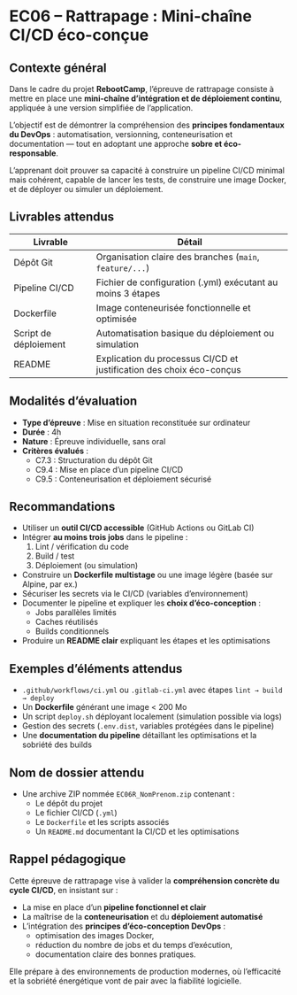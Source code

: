# EC06 – Rattrapage : Mini-chaîne CI/CD éco-conçue

## Contexte général

Dans le cadre du projet **RebootCamp**, l’épreuve de rattrapage consiste à mettre en place une
**mini-chaîne d’intégration et de déploiement continu**, appliquée à une version simplifiée de l’application.

L’objectif est de démontrer la compréhension des **principes fondamentaux du DevOps** : automatisation, versionning,
conteneurisation et documentation — tout en adoptant une approche **sobre et éco-responsable**.

L’apprenant doit prouver sa capacité à construire un pipeline CI/CD minimal mais cohérent, capable de lancer les tests,
de construire une image Docker, et de déployer ou simuler un déploiement.

## Livrables attendus

| Livrable              | Détail                                                               |
|-----------------------|----------------------------------------------------------------------|
| Dépôt Git             | Organisation claire des branches (`main`, `feature/...`)             |
| Pipeline CI/CD        | Fichier de configuration (.yml) exécutant au moins 3 étapes          |
| Dockerfile            | Image conteneurisée fonctionnelle et optimisée                       |
| Script de déploiement | Automatisation basique du déploiement ou simulation                  |
| README                | Explication du processus CI/CD et justification des choix éco-conçus |

## Modalités d’évaluation

- **Type d’épreuve** : Mise en situation reconstituée sur ordinateur
- **Durée** : 4h
- **Nature** : Épreuve individuelle, sans oral
- **Critères évalués** :
    - C7.3 : Structuration du dépôt Git
    - C9.4 : Mise en place d’un pipeline CI/CD
    - C9.5 : Conteneurisation et déploiement sécurisé

## Recommandations

- Utiliser un **outil CI/CD accessible** (GitHub Actions ou GitLab CI)
- Intégrer **au moins trois jobs** dans le pipeline :
    1. Lint / vérification du code
    2. Build / test
    3. Déploiement (ou simulation)
- Construire un **Dockerfile multistage** ou une image légère (basée sur Alpine, par ex.)
- Sécuriser les secrets via le CI/CD (variables d’environnement)
- Documenter le pipeline et expliquer les **choix d’éco-conception** :
    - Jobs parallèles limités
    - Caches réutilisés
    - Builds conditionnels
- Produire un **README clair** expliquant les étapes et les optimisations

## Exemples d’éléments attendus

- `.github/workflows/ci.yml` ou `.gitlab-ci.yml` avec étapes `lint → build → deploy`
- Un **Dockerfile** générant une image < 200 Mo
- Un script `deploy.sh` déployant localement (simulation possible via logs)
- Gestion des secrets (`.env.dist`, variables protégées dans le pipeline)
- Une **documentation du pipeline** détaillant les optimisations et la sobriété des builds

## Nom de dossier attendu

- Une archive ZIP nommée `EC06R_NomPrenom.zip` contenant :
    - Le dépôt du projet
    - Le fichier CI/CD (`.yml`)
    - Le `Dockerfile` et les scripts associés
    - Un `README.md` documentant la CI/CD et les optimisations

## Rappel pédagogique

Cette épreuve de rattrapage vise à valider la **compréhension concrète du cycle CI/CD**, en insistant sur :

- La mise en place d’un **pipeline fonctionnel et clair**
- La maîtrise de la **conteneurisation** et du **déploiement automatisé**
- L’intégration des **principes d’éco-conception DevOps** :
    - optimisation des images Docker,
    - réduction du nombre de jobs et du temps d’exécution,
    - documentation claire des bonnes pratiques.

Elle prépare à des environnements de production modernes, où l’efficacité et la sobriété énergétique vont de pair avec
la fiabilité logicielle.
